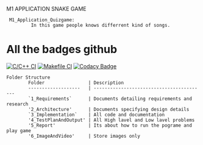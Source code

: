 M1 APPLICATION SNAKE GAME

     M1_Application_Quizgame:
             In this game people knows differrent kind of songs. 
             
             
 # All the badges github
 [![C/C++ CI](https://github.com/mamtavishe/c-snakegame-/actions/workflows/c-cpp.yml/badge.svg)](https://github.com/mamtavishe/c-snakegame-/actions/workflows/c-cpp.yml)
[![Makefile CI](https://github.com/mamtavishe/M1_Application_snakegame/actions/workflows/makefile.yml/badge.svg)](https://github.com/mamtavishe/M1_Application_snakegame/actions/workflows/makefile.yml)
[![Codacy Badge](https://app.codacy.com/project/badge/Grade/ebb160ea1579493d802eed6f9459a8cb)](https://www.codacy.com/gh/Mamtavishe/M1_snake_game/dashboard?utm_source=github.com&amp;utm_medium=referral&amp;utm_content=Mamtavishe/M1_snake_game&amp;utm_campaign=Badge_Grade)

    Folder Structure
            Folder                | Description
            -------------------   | -----------------------------------------
            `1_Requirements`      | Documents detailing requirements and research
            '2_Architecture'      | Documents specifying design details
            `3_Implementation`    | All code and documentation
            '4_TestPlanAndOutput' | All High lavel and Low lavel problems
            '5_Report'            | Its about how to run the pograme and play game
            '6_ImageAndVideo'     | Store images only
